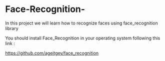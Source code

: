 # Face-Recognition-
In this project we will learn how to recognize faces using face_recognition  library

You should install Face_Recognition in your operating system following this link :

https://github.com/ageitgey/face_recognition
